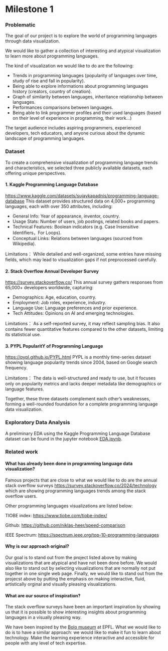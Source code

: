 # Milestone 1

### Problematic

The goal of our project is to explore the world of programming languages through data visualization. 

We would like to gather a collection of interesting and atypical visualization to learn more about programming languages.

The kind of visualization we would like to do are the following: 
- Trends in programming languages (popularity of languages over time, study of rise and fall in popularity). 
- Being able to explore informations about programming languages history (creators, country of creation). 
- Graph of similarity between languages, inheritance relationship between languages.
- Performances comparisons between languages. 
- Being able to link programmer profiles and their used languages (based on their level of experience in programming, their work...)

The target audience includes aspiring programmers, experienced developers, tech educators, and anyone curious about the dynamic landscape of programming languages.

### Dataset

To create a comprehensive visualization of programming language trends and characteristics, we selected three publicly available datasets, each offering unique perspectives.

#### 1. Kaggle Programming Language Database

https://www.kaggle.com/datasets/sujaykapadnis/programming-language-database
This dataset provides structured data on 4,000+ programming languages, each with over 350 attributes, including:

- General Info: Year of appearance, inventor, country.
- Usage Stats: Number of users, job postings, related books and papers.
- Technical Features: Boolean indicators (e.g. Case Insensitive Identifiers，For Loops).
- Conceptual Links: Relations between languages (sourced from Wikipedia).

Limitations：
While detailed and well-organized, some entries have missing fields, which may lead to visualization gaps if not preprocessed carefully.

#### 2. Stack Overflow Annual Developer Survey

https://survey.stackoverflow.co/
This annual survey gathers responses from 65,000+ developers worldwide, capturing:

- Demographics: Age, education, country.
- Employment: Job roles, experience, industry.
- Language Use: Language preferences and prior experience.
- Tech Attitudes: Opinions on AI and emerging technologies.

Limitations：
As a self-reported survey, it may reflect sampling bias. It also contains fewer quantitative features compared to the other datasets, limiting its statistical use.

#### 3. PYPL PopularitY of Programming Language

https://pypl.github.io/PYPL.html
PYPL is a monthly time-series dataset showing language popularity trends since 2004, based on Google search frequency.

Limitations：
The data is well-structured and ready to use, but it focuses only on popularity metrics and lacks deeper metadata like demographics or language features.

Together, these three datasets complement each other’s weaknesses, forming a well-rounded foundation for a complete programming language data visualization.

### Exploratory Data Analysis

A preliminary EDA using the Kaggle Programming Language Database dataset can be found in the jupyter notebook [EDA.ipynb](/Milestones/milestone1/EDA.ipynb).

### Related work

#### What has already been done in programming language data visualization?

Famous projects that are close to what we would like to do are the annual stack overflow surveys https://survey.stackoverflow.co/2024/technology which are showing programming languages trends among the stack overflow users. 

Other programming languages visualizations are listed below:

TIOBE index: https://www.tiobe.com/tiobe-index/

Github: https://github.com/niklas-heer/speed-comparison

IEEE Spectrum: https://spectrum.ieee.org/top-10-programming-languages


#### Why is our approach original?

Our goal is to stand out from the project listed above by making visualizations that are atypical and have not been done before. We would also like to stand out by selecting visualizations that are normally not put together in one single web page.
Finally, we would like to stand out from the projecst above by putting the emphasis on making interactive, fluid, artistically orginal and visually pleasing visualizations. 

#### What are our source of inspiration?

The stack overflow surveys have been an important inspiration by showing us that it is possible to show interesting insights about programming languages in a visually pleasing way.

We have been inspired by the [Bolo museum](https://en.wikipedia.org/wiki/Mus%C3%A9e_Bolo) at EPFL. What we would like to do is to have a similar approach: we would like to make it fun to learn about technology. Make the learning experience interactive and accessible for people with any level of tech expertise.
